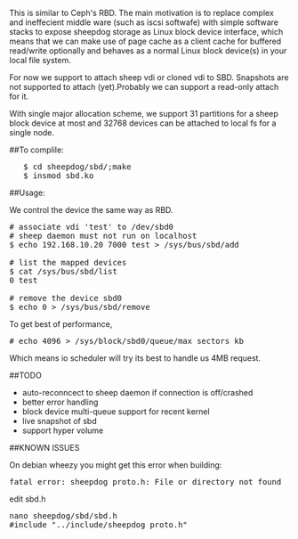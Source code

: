 This is similar to Ceph's RBD. The main motivation is to replace complex
and ineffecient middle ware (such as iscsi softwafe) with simple software stacks
to expose sheepdog storage as Linux block device interface, which means that we
can make use of page cache as a client cache for buffered read/write optionally
and behaves as a normal Linux block device(s) in your local file system.

For now we support to attach sheep vdi or cloned vdi to SBD. Snapshots are not
supported to attach (yet).Probably we can support a read-only attach for it.

With single major allocation scheme, we support 31 partitions for a sheep block
device at most and 32768 devices can be attached to local fs for a single node.

##To complile:
<pre>
   $ cd sheepdog/sbd/;make
   $ insmod sbd.ko
</pre>

##Usage:

We control the device the same way as RBD.

<pre>
# associate vdi 'test' to /dev/sbd0
# sheep daemon must not run on localhost
$ echo 192.168.10.20 7000 test > /sys/bus/sbd/add

# list the mapped devices
$ cat /sys/bus/sbd/list
0 test

# remove the device sbd0
$ echo 0 > /sys/bus/sbd/remove
</pre>

To get best of performance,
<pre>
# echo 4096 > /sys/block/sbd0/queue/max_sectors_kb
</pre>

Which means io scheduler will try its best to handle us 4MB request.

##TODO
- auto-reconncect to sheep daemon if connection is off/crashed
- better error handling
- block device multi-queue support for recent kernel
- live snapshot of sbd
- support hyper volume

##KNOWN ISSUES

On debian wheezy you might get this error when building:
<pre>fatal error: sheepdog_proto.h: File or directory not found</pre>
edit sbd.h
<pre>
nano sheepdog/sbd/sbd.h
#include "../include/sheepdog_proto.h"
</pre>